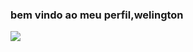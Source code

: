 ### bem vindo ao meu perfil,welington

![](https://media.tenor.com/B8MHbKDUFLEAAAAi/strong-kid.gif)
